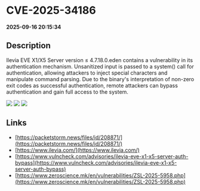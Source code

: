 # CVE-2025-34186

**2025-09-16 20:15:34**

## Description
Ilevia EVE X1/X5 Server version ≤ 4.7.18.0.eden contains a vulnerability in its authentication mechanism. Unsanitized input is passed to a system() call for authentication, allowing attackers to inject special characters and manipulate command parsing. Due to the binary's interpretation of non-zero exit codes as successful authentication, remote attackers can bypass authentication and gain full access to the system.

![](https://img.shields.io/static/v1?label=Score&message=9.3&color=red)
![](https://img.shields.io/static/v1?label=Severity&message=CRITICAL&color=red)
![](https://img.shields.io/static/v1?label=CWE&message=RCE&color=green)

## Links
- [https://packetstorm.news/files/id/208871/](https://packetstorm.news/files/id/208871/)
- [https://www.ilevia.com/](https://www.ilevia.com/)
- [https://www.vulncheck.com/advisories/ilevia-eve-x1-x5-server-auth-bypass](https://www.vulncheck.com/advisories/ilevia-eve-x1-x5-server-auth-bypass)
- [https://www.zeroscience.mk/en/vulnerabilities/ZSL-2025-5958.php](https://www.zeroscience.mk/en/vulnerabilities/ZSL-2025-5958.php)
